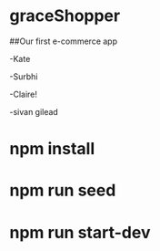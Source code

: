 # graceShopper

##Our first e-commerce app

-Kate

-Surbhi

-Claire!

-sivan gilead

# npm install
# npm run seed
# npm run start-dev



